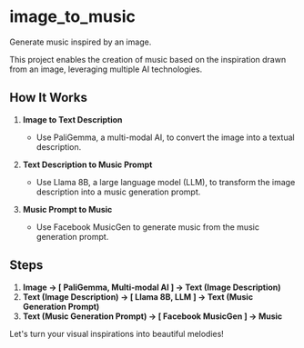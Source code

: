# image_to_music
Generate music inspired by an image.

This project enables the creation of music based on the inspiration drawn from an image, leveraging multiple AI technologies.

## How It Works

1. **Image to Text Description**
   - Use PaliGemma, a multi-modal AI, to convert the image into a textual description.
   
2. **Text Description to Music Prompt**
   - Use Llama 8B, a large language model (LLM), to transform the image description into a music generation prompt.
   
3. **Music Prompt to Music**
   - Use Facebook MusicGen to generate music from the music generation prompt.

## Steps

1. **Image -> [ PaliGemma, Multi-modal AI ] -> Text (Image Description)**
2. **Text (Image Description) -> [ Llama 8B, LLM ] -> Text (Music Generation Prompt)**
3. **Text (Music Generation Prompt) -> [ Facebook MusicGen ] -> Music**

Let's turn your visual inspirations into beautiful melodies!
